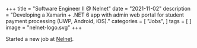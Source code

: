 +++
title = "Software Engineer II @ Nelnet"
date = "2021-11-02"
description = "Developing a Xamarin + .NET 6 app with admin web portal for student payment processing (UWP, Android, iOS)."
categories = [
    "Jobs",
]
tags = [
]
image = "nelnet-logo.svg"
+++

Started a new job at [Nelnet](https://www.nelnet.com).
